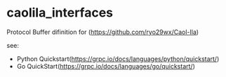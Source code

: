 # caolila_interfaces
Protocol Buffer difinition for (https://github.com/ryo29wx/Caol-Ila)

see:
- Python Quickstart(https://grpc.io/docs/languages/python/quickstart/)
- Go QuickStart(https://grpc.io/docs/languages/go/quickstart/)